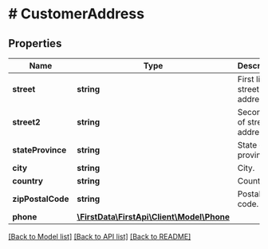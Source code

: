 # # CustomerAddress

## Properties

Name | Type | Description | Notes
------------ | ------------- | ------------- | -------------
**street** | **string** | First line of street address. | 
**street2** | **string** | Second line of street address. | [optional] 
**stateProvince** | **string** | State or province. | [optional] 
**city** | **string** | City. | [optional] 
**country** | **string** | Country. | 
**zipPostalCode** | **string** | Postal code. | 
**phone** | [**\FirstData\FirstApi\Client\Model\Phone**](Phone.md) |  | [optional] 

[[Back to Model list]](../../README.md#documentation-for-models) [[Back to API list]](../../README.md#documentation-for-api-endpoints) [[Back to README]](../../README.md)


